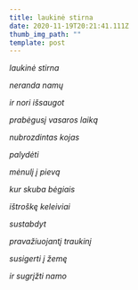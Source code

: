 ```yaml
---
title: laukinė stirna
date: 2020-11-19T20:21:41.111Z
thumb_img_path: ""
template: post
---
```

*laukinė stirna* 

*neranda namų* 

*ir nori išsaugot*

*prabėgusį vasaros laiką*

*nubrozdintas kojas* 

*palydėti*

*mėnulį į pievą* 

*kur skuba bėgiais* 

*ištroškę keleiviai*

*sustabdyt*

*pravažiuojantį traukinį*

*susigerti į žemę* 

*ir sugrįžti namo*